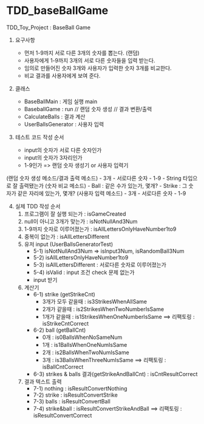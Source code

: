 # TDD_baseBallGame
TDD_Toy_Project : BaseBall Game



1. 요구사항
    - 먼저 1-9까지 서로 다른 3개의 숫자를 뽑는다. (랜덤)
    - 사용자에게 1-9까지 3개의 서로 다른 숫자들을 입력 받는다.
    - 임의로 만들어진 숫자 3개와 사용자가 입력한 숫자 3개를 비교한다.
    - 비교 결과를 사용자에게 보여 준다.

2. 클래스
    - BaseBallMain : 게임 실행 main
    - BaseballGame : run // 랜덤 숫자 생성 // 결과 변환/출력
    - CalculateBalls : 결과 계산
    - UserBallsGenerator : 사용자 입력

3. 테스트 코드 작성 순서
    - input의 숫자가 서로 다른 숫자인가
    - input의 숫자가 3자리인가
    - 1-9인가
	=> 랜덤 숫자 생성기 or 사용자 입력기

(랜덤 숫자 생성 메소드/결과 출력 메소드)
    - 3개
    - 서로다른 숫자
    - 1-9
    - String 타입으로 잘 출력됐는가
(숫자 비교 메소드)
    - Ball : 같은 수가 있는가, 몇개?
    - Strike : 그 숫자가 같은 자리에 있는가, 몇개?
(사용자 입력 메소드)
    - 3개
    - 서로다른 숫자
    - 1-9


4. 실제 TDD 작성 순서
	1) 프로그램이 잘 실행 되는가 : isGameCreated
	2) null이 아니고 3개가 맞는가 : isNotNullAnd3Num
	3) 1-9까지 숫자로 이루어졌는가 : isAllLettersOnlyHaveNumber1to9
	4) 중복이 없는가 : isAllLettersDifferent
	5) 유저 input (UserBallsGeneratorTest)
		* 5-1) isNotNullAnd3Num => isInput3Num, isRandomBall3Num
		* 5-2) isAllLettersOnlyHaveNumber1to9
		* 5-3) isAllLettersDifferent : 서로다른 숫자로 이루어졌는가
		* 5-4) isValid : input 조건 check 문제 없는가
		- input 받기
	6) 계산기
		* 6-1) strike (getStrikeCnt)
			- 3개가 모두 같을때 : is3StrikesWhenAllSame
			- 2개가 같을때 : is2StrikesWhenTwoNumberIsSame
			- 1개가 같을때 : is1StrikesWhenOneNumberIsSame
			==> 리팩토링 : isStrikeCntCorrect
		* 6-2) ball (getBallCnt)
			- 0개 : is0BallsWhenNoSameNum
			- 1개 : is1BallsWhenOneNumIsSame
			- 2개 : is2BallsWhenTwoNumIsSame
			- 3개 : is3BallsWhenThreeNumIsSame
			==> 리팩토링 : isBallCntCorrect
		* 6-3) strikes & balls 결과(getStrikeAndBallCnt) : isCntResultCorrect
	7) 결과 텍스트 출력
		* 7-1) nothing : isResultConvertNothing
		* 7-2) strike : isResultConvertStrike
		* 7-3) balls : isResultConvertBall
		* 7-4) strike&ball : isResultConvertStrikeAndBall
		==> 리팩토링 : isResultConvertCorrect
